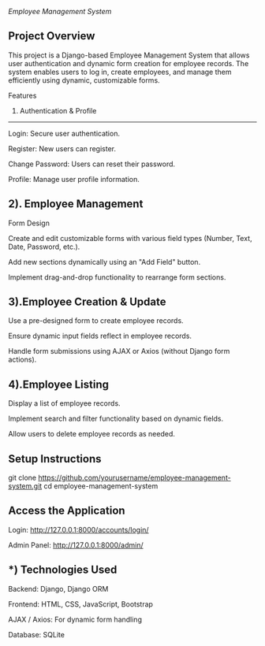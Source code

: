*Employee Management System*

Project Overview
----------------

This project is a Django-based Employee Management System that allows user authentication and dynamic form creation for employee records. The system enables users to log in, create employees, and manage them efficiently using dynamic, customizable forms.

Features

1. Authentication & Profile
---------------------------

Login: Secure user authentication.

Register: New users can register.

Change Password: Users can reset their password.

Profile: Manage user profile information.

2). Employee Management
-----------------------

Form Design

Create and edit customizable forms with various field types (Number, Text, Date, Password, etc.).

Add new sections dynamically using an "Add Field" button.

Implement drag-and-drop functionality to rearrange form sections.

3).Employee Creation & Update
-----------------------------

Use a pre-designed form to create employee records.

Ensure dynamic input fields reflect in employee records.

Handle form submissions using AJAX or Axios (without Django form actions).

4).Employee Listing
-------------------

Display a list of employee records.

Implement search and filter functionality based on dynamic fields.

Allow users to delete employee records as needed.


Setup Instructions
------------------

git clone https://github.com/yourusername/employee-management-system.git
cd employee-management-system

Access the Application
----------------------

Login: http://127.0.0.1:8000/accounts/login/

Admin Panel: http://127.0.0.1:8000/admin/


*) Technologies Used
--------------------

Backend: Django, Django ORM

Frontend: HTML, CSS, JavaScript, Bootstrap

AJAX / Axios: For dynamic form handling

Database: SQLite
